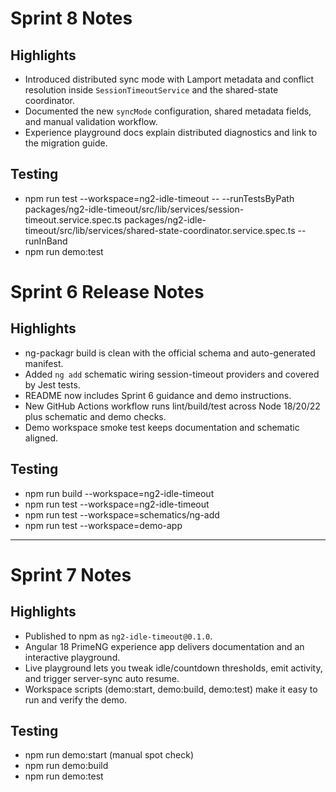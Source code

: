 # Sprint 8 Notes

## Highlights
- Introduced distributed sync mode with Lamport metadata and conflict resolution inside `SessionTimeoutService` and the shared-state coordinator.
- Documented the new `syncMode` configuration, shared metadata fields, and manual validation workflow.
- Experience playground docs explain distributed diagnostics and link to the migration guide.

## Testing
- npm run test --workspace=ng2-idle-timeout -- --runTestsByPath packages/ng2-idle-timeout/src/lib/services/session-timeout.service.spec.ts packages/ng2-idle-timeout/src/lib/services/shared-state-coordinator.service.spec.ts --runInBand
- npm run demo:test

# Sprint 6 Release Notes

## Highlights
- ng-packagr build is clean with the official schema and auto-generated manifest.
- Added `ng add` schematic wiring session-timeout providers and covered by Jest tests.
- README now includes Sprint 6 guidance and demo instructions.
- New GitHub Actions workflow runs lint/build/test across Node 18/20/22 plus schematic and demo checks.
- Demo workspace smoke test keeps documentation and schematic aligned.

## Testing
- npm run build --workspace=ng2-idle-timeout
- npm run test --workspace=ng2-idle-timeout
- npm run test --workspace=schematics/ng-add
- npm run test --workspace=demo-app
---

# Sprint 7 Notes

## Highlights
- Published to npm as `ng2-idle-timeout@0.1.0`.
- Angular 18 PrimeNG experience app delivers documentation and an interactive playground.
- Live playground lets you tweak idle/countdown thresholds, emit activity, and trigger server-sync auto resume.
- Workspace scripts (demo:start, demo:build, demo:test) make it easy to run and verify the demo.

## Testing
- npm run demo:start (manual spot check)
- npm run demo:build
- npm run demo:test

